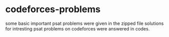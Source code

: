 # codeforces-problems
some basic important psat problems were given in the zipped file 
solutions for intresting psat problems on codeforces were answered in codes.
